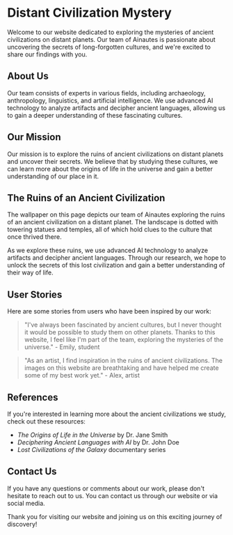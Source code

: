 <!--
Write me content for website with wallpaper which alt text is:

"A group of Ainautes exploring the ruins of an ancient civilization on a distant planet, with towering statues and temples all around them."

The name/title of the page should not be 1:1 copy of the alt text but rather a real content of the website which is using this wallpaper.

- Use markdown format
- Start with the heading
- The content should look like a real website
- Include real sections like references, contact, user stories, etc. use things relevant to the page purpose.
- Feel free to use structure like headings, bullets, numbering, blockquotes, paragraphs, horizontal lines, etc.
- You can use formatting like bold or _italic_
- You can include UTF-8 emojis
- Links should be only #hash anchors (and you can refer to the document itself)
- Do not include images
-->

<!--font:Montserrat-->

# Distant Civilization Mystery

Welcome to our website dedicated to exploring the mysteries of ancient civilizations on distant planets. Our team of Ainautes is passionate about uncovering the secrets of long-forgotten cultures, and we're excited to share our findings with you.

## About Us

Our team consists of experts in various fields, including archaeology, anthropology, linguistics, and artificial intelligence. We use advanced AI technology to analyze artifacts and decipher ancient languages, allowing us to gain a deeper understanding of these fascinating cultures.

## Our Mission

Our mission is to explore the ruins of ancient civilizations on distant planets and uncover their secrets. We believe that by studying these cultures, we can learn more about the origins of life in the universe and gain a better understanding of our place in it.

## The Ruins of an Ancient Civilization

The wallpaper on this page depicts our team of Ainautes exploring the ruins of an ancient civilization on a distant planet. The landscape is dotted with towering statues and temples, all of which hold clues to the culture that once thrived there.

As we explore these ruins, we use advanced AI technology to analyze artifacts and decipher ancient languages. Through our research, we hope to unlock the secrets of this lost civilization and gain a better understanding of their way of life.

## User Stories

Here are some stories from users who have been inspired by our work:

> "I've always been fascinated by ancient cultures, but I never thought it would be possible to study them on other planets. Thanks to this website, I feel like I'm part of the team, exploring the mysteries of the universe." - Emily, student

> "As an artist, I find inspiration in the ruins of ancient civilizations. The images on this website are breathtaking and have helped me create some of my best work yet." - Alex, artist

## References

If you're interested in learning more about the ancient civilizations we study, check out these resources:

-   _The Origins of Life in the Universe_ by Dr. Jane Smith
-   _Deciphering Ancient Languages with AI_ by Dr. John Doe
-   _Lost Civilizations of the Galaxy_ documentary series

## Contact Us

If you have any questions or comments about our work, please don't hesitate to reach out to us. You can contact us through our website or via social media.

Thank you for visiting our website and joining us on this exciting journey of discovery!
